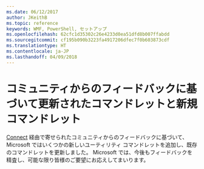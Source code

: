 ```yaml
---
ms.date: 06/12/2017
author: JKeithB
ms.topic: reference
keywords: WMF, PowerShell, セットアップ
ms.openlocfilehash: 62cfc1d35302c26e4233d0ea51dfd8b007ffabdd
ms.sourcegitcommit: cf195b090b3223fa4917206dfec7f0b603873cdf
ms.translationtype: HT
ms.contentlocale: ja-JP
ms.lasthandoff: 04/09/2018
---
```

# <a name="new-and-updated-cmdlets-based-on-community-feedback"></a>コミュニティからのフィードバックに基づいて更新されたコマンドレットと新規コマンドレット
[Connect](https://connect.microsoft.com/powershell) 経由で寄せられたコミュニティからのフィードバックに基づいて、Microsoft ではいくつかの新しいユーティリティ コマンドレットを追加し、既存のコマンドレットを更新しました。 Microsoft では、今後もフィードバックを精査し、可能な限り皆様のご要望にお応えしてまいります。
